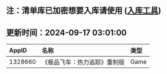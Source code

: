 ## 注：清单库已加密想要入库请使用 ([入库工具](https://github.com/BlankTMing/ManifestAutoUpdate/releases))

## 更新时间：2024-09-17 03:01:00
| AppID | 名称 | 类型  |
| :-------------------- | :----------------------------- | :----------- |
| 1328660 | 《极品飞车：热力追踪》重制版| Game |
